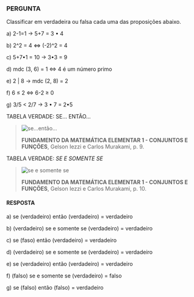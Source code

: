 ### PERGUNTA

Classificar em verdadeira ou falsa cada uma das proposições abaixo.

a) 2-1=1 → 5+7 = 3 • 4

b) 2^2 = 4 ⇔ (-2)^2 = 4

c) 5+7•1 = 10 → 3•3 = 9

d) mdc (3, 6) = 1 ⇔ 4 é um número primo 

e) 2 | 8 → mdc (2, 8) = 2

f) 6 ≤ 2 ⇔ 6-2 ≥ 0

g) 3/5 < 2/7 → 3 • 7 = 2•5

TABELA VERDADE: SE... ENTÃO...

> ![se...então...](https://pbs.twimg.com/media/D8tREd_XsAEXj2U?format=jpg&name=small)
>
> **FUNDAMENTO DA MATEMÁTICA ELEMENTAR 1 - CONJUNTOS E FUNÇÕES**, Gelson Iezzi e Carlos Murakami, p. 9.

TABELA VERDADE: *SE E SOMENTE SE*

> ![se e somente se](https://pbs.twimg.com/media/D8tRL_rXsAAHg2q?format=jpg&name=small)
>
> **FUNDAMENTO DA MATEMÁTICA ELEMENTAR 1 - CONJUNTOS E FUNÇÕES**, Gelson Iezzi e Carlos Murakami, p. 10.

#### RESPOSTA

a) se (verdadeiro) então (verdadeiro) = verdadeiro

b) (verdadeiro) se e somente se (verdadeiro) = verdadeiro

c) se (faso) então (verdadeiro) = verdadeiro

d) (verdadeiro) se e somente se (verdadeiro) = verdadeiro 

e) se (verdadeiro) então (verdadeiro) = verdadeiro

f) (falso) se e somente se (verdadeiro) = falso

g) se (falso) então (falso) =  verdadeiro
